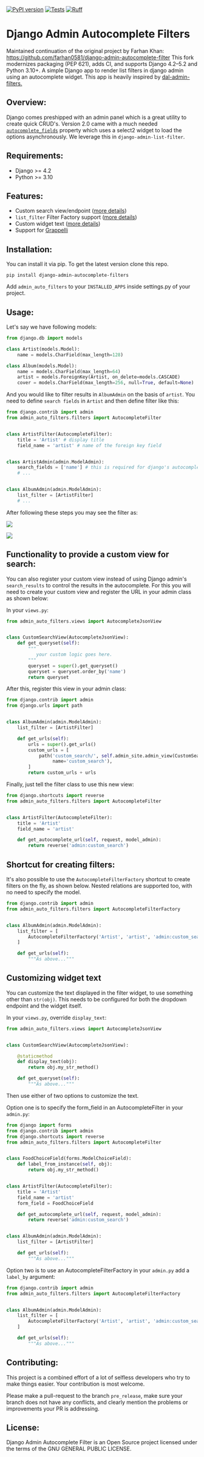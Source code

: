 [![PyPI version](https://badge.fury.io/py/django-admin-autocomplete-filters.svg)](https://badge.fury.io/py/django-admin-autocomplete-filters)
[![Tests](https://github.com/Barsoomx/django-admin-autocomplete-filters/actions/workflows/tests.yml/badge.svg)](https://github.com/Barsoomx/django-admin-autocomplete-filters/actions/workflows/tests.yml)
[![Ruff](https://img.shields.io/badge/lint-ruff-46a2f1.svg)](https://github.com/astral-sh/ruff)


Django Admin Autocomplete Filters
=================================
Maintained continuation of the original project by Farhan Khan: https://github.com/farhan0581/django-admin-autocomplete-filter
This fork modernizes packaging (PEP 621), adds CI, and supports Django 4.2–5.2 and Python 3.10+.
A simple Django app to render list filters in django admin using an autocomplete widget. This app is heavily inspired by [dal-admin-filters.](https://github.com/shamanu4/dal_admin_filters)


Overview:
---------

Django comes preshipped with an admin panel which is a great utility to create quick CRUD's.
Version 2.0 came with a much needed [`autocomplete_fields`](https://docs.djangoproject.com/en/2.1/ref/contrib/admin/#django.contrib.admin.ModelAdmin.autocomplete_fields "autocomplete_fields") property which uses a select2 widget to load the options asynchronously.  We leverage this in `django-admin-list-filter`.

    

Requirements:
-------------

- Django >= 4.2
- Python >= 3.10


Features:
-------------

* Custom search view/endpoint ([more details](#functionality-to-provide-custom-view-for-search))
* `list_filter` Filter Factory support ([more details](#shortcut-for-creating-filters))
* Custom widget text ([more details](#customizing-widget-text))
* Support for [Grappelli](https://grappelliproject.com/)


Installation:
-------------

You can install it via pip.  To get the latest version clone this repo.

```shell
pip install django-admin-autocomplete-filters
```

Add `admin_auto_filters` to your `INSTALLED_APPS` inside settings.py of your project.


Usage:
------

Let's say we have following models:
```python
from django.db import models

class Artist(models.Model):
    name = models.CharField(max_length=128)

class Album(models.Model):
    name = models.CharField(max_length=64)
    artist = models.ForeignKey(Artist, on_delete=models.CASCADE)
    cover = models.CharField(max_length=256, null=True, default=None)
```

And you would like to filter results in `AlbumAdmin` on the basis of `artist`.  You need to define `search fields` in `Artist` and then define filter like this:

```python
from django.contrib import admin
from admin_auto_filters.filters import AutocompleteFilter


class ArtistFilter(AutocompleteFilter):
    title = 'Artist' # display title
    field_name = 'artist' # name of the foreign key field


class ArtistAdmin(admin.ModelAdmin):
    search_fields = ['name'] # this is required for django's autocomplete functionality
    # ...


class AlbumAdmin(admin.ModelAdmin):
    list_filter = [ArtistFilter]
    # ...
```

After following these steps you may see the filter as:

![](admin_auto_filters/media/screenshot1.png)

![](admin_auto_filters/media/screenshot2.png)


Functionality to provide a custom view for search:
--------------------------------------------------

You can also register your custom view instead of using Django admin's `search_results` to control the results in the autocomplete. For this you will need to create your custom view and register the URL in your admin class as shown below:

In your `views.py`:

```python
from admin_auto_filters.views import AutocompleteJsonView


class CustomSearchView(AutocompleteJsonView):
    def get_queryset(self):
        """
           your custom logic goes here.
        """
        queryset = super().get_queryset()
        queryset = queryset.order_by('name')
        return queryset
```

After this, register this view in your admin class:

```python
from django.contrib import admin
from django.urls import path


class AlbumAdmin(admin.ModelAdmin):
    list_filter = [ArtistFilter]

    def get_urls(self):
        urls = super().get_urls()
        custom_urls = [
            path('custom_search/', self.admin_site.admin_view(CustomSearchView.as_view(model_admin=self)),
                 name='custom_search'),
        ]
        return custom_urls + urls
```

Finally, just tell the filter class to use this new view:

```python
from django.shortcuts import reverse
from admin_auto_filters.filters import AutocompleteFilter


class ArtistFilter(AutocompleteFilter):
    title = 'Artist'
    field_name = 'artist'

    def get_autocomplete_url(self, request, model_admin):
        return reverse('admin:custom_search')
```


Shortcut for creating filters:
------------------------------

It's also possible to use the `AutocompleteFilterFactory` shortcut to create
filters on the fly, as shown below. Nested relations are supported too, with
no need to specify the model.

```python
from django.contrib import admin
from admin_auto_filters.filters import AutocompleteFilterFactory


class AlbumAdmin(admin.ModelAdmin):
    list_filter = [
        AutocompleteFilterFactory('Artist', 'artist', 'admin:custom_search', True)
    ]

    def get_urls(self):
        """As above..."""
```


Customizing widget text
-----------------------

You can customize the text displayed in the filter widget, to use something
other than `str(obj)`. This needs to be configured for both the dropdown
endpoint and the widget itself.

In your `views.py`, override `display_text`:

```python
from admin_auto_filters.views import AutocompleteJsonView


class CustomSearchView(AutocompleteJsonView):

    @staticmethod
    def display_text(obj):
        return obj.my_str_method()

    def get_queryset(self):
        """As above..."""
```

Then use either of two options to customize the text.

Option one is to specify the form_field in an AutocompleteFilter in your
`admin.py`:

```python
from django import forms
from django.contrib import admin
from django.shortcuts import reverse
from admin_auto_filters.filters import AutocompleteFilter


class FoodChoiceField(forms.ModelChoiceField):
    def label_from_instance(self, obj):
        return obj.my_str_method()


class ArtistFilter(AutocompleteFilter):
    title = 'Artist'
    field_name = 'artist'
    form_field = FoodChoiceField

    def get_autocomplete_url(self, request, model_admin):
        return reverse('admin:custom_search')


class AlbumAdmin(admin.ModelAdmin):
    list_filter = [ArtistFilter]

    def get_urls(self):
        """As above..."""
```

Option two is to use an AutocompleteFilterFactory in your `admin.py`
add a `label_by` argument:

```python
from django.contrib import admin
from admin_auto_filters.filters import AutocompleteFilterFactory


class AlbumAdmin(admin.ModelAdmin):
    list_filter = [
        AutocompleteFilterFactory('Artist', 'artist', 'admin:custom_search', True, label_by='my_str_method')
    ]

    def get_urls(self):
        """As above..."""
```


Contributing:
------------

This project is a combined effort of a lot of selfless developers who try to make things easier. Your contribution is most welcome.

Please make a pull-request to the branch `pre_release`, make sure your branch does not have any conflicts, and clearly mention the problems or improvements your PR is addressing.


License:
--------

Django Admin Autocomplete Filter is an Open Source project licensed under the terms of the GNU GENERAL PUBLIC LICENSE.
